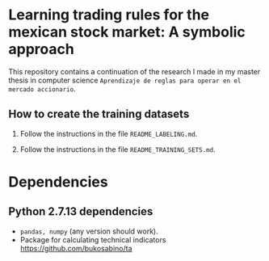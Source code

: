 # Learning trading rules for the mexican stock market: A symbolic approach

This repository contains a continuation of the research I made in my master thesis in computer science ```Aprendizaje de reglas para operar en el mercado accionario```.


## How to create the training datasets
1. Follow the instructions in the file ```README_LABELING.md```.

2. Follow the instructions in the file ```README_TRAINING_SETS.md```.

# Dependencies

## Python 2.7.13 dependencies
* ```pandas, numpy``` (any version should work).
* Package for calculating technical indicators https://github.com/bukosabino/ta

